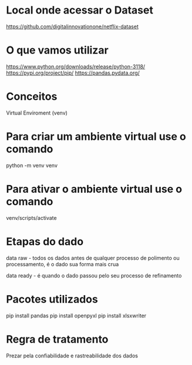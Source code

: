 # Local onde acessar o Dataset

https://github.com/digitalinnovationone/netflix-dataset

# O que vamos utilizar

https://www.python.org/downloads/release/python-3118/ https://pypi.org/project/pip/ https://pandas.pydata.org/

# Conceitos

Virtual Enviroment (venv)

# Para criar um ambiente virtual use o comando 

python -m venv venv

# Para ativar o ambiente virtual use o comando

venv/scripts/activate

# Etapas do dado

data raw - todos os dados antes de qualquer processo de polimento ou processamento, é o dado sua forma mais crua

data ready - é quando o dado passou pelo seu processo de refinamento

# Pacotes utilizados

pip install pandas 
pip install openpyxl 
pip install xlsxwriter

# Regra de tratamento

Prezar pela confiabilidade e rastreabilidade dos dados